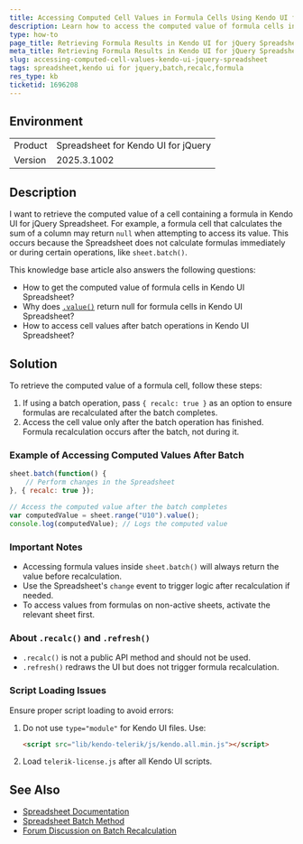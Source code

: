 ```yaml
---
title: Accessing Computed Cell Values in Formula Cells Using Kendo UI for jQuery Spreadsheet
description: Learn how to access the computed value of formula cells in Kendo UI for jQuery Spreadsheet, including batch operations and recalculation methods.
type: how-to
page_title: Retrieving Formula Results in Kendo UI for jQuery Spreadsheet
meta_title: Retrieving Formula Results in Kendo UI for jQuery Spreadsheet
slug: accessing-computed-cell-values-kendo-ui-jquery-spreadsheet
tags: spreadsheet,kendo ui for jquery,batch,recalc,formula
res_type: kb
ticketid: 1696208
---
```


## Environment

<table>
<tbody>
<tr>
<td>Product</td>
<td>
Spreadsheet for Kendo UI for jQuery
</td>
</tr>
<tr>
<td>Version</td>
<td>2025.3.1002</td>
</tr>
</tbody>
</table>

## Description

I want to retrieve the computed value of a cell containing a formula in Kendo UI for jQuery Spreadsheet. For example, a formula cell that calculates the sum of a column may return `null` when attempting to access its value. This occurs because the Spreadsheet does not calculate formulas immediately or during certain operations, like `sheet.batch()`.

This knowledge base article also answers the following questions:
- How to get the computed value of formula cells in Kendo UI Spreadsheet?
- Why does [`.value()`](https://www.telerik.com/kendo-jquery-ui/documentation/api/javascript/spreadsheet/range/methods/value) return null for formula cells in Kendo UI Spreadsheet?
- How to access cell values after batch operations in Kendo UI Spreadsheet?

## Solution

To retrieve the computed value of a formula cell, follow these steps:

1. If using a batch operation, pass `{ recalc: true }` as an option to ensure formulas are recalculated after the batch completes.
2. Access the cell value only after the batch operation has finished. Formula recalculation occurs after the batch, not during it.

### Example of Accessing Computed Values After Batch

```javascript
sheet.batch(function() {
    // Perform changes in the Spreadsheet
}, { recalc: true });

// Access the computed value after the batch completes
var computedValue = sheet.range("U10").value();
console.log(computedValue); // Logs the computed value
```

### Important Notes
- Accessing formula values inside `sheet.batch()` will always return the value before recalculation.
- Use the Spreadsheet's `change` event to trigger logic after recalculation if needed.
- To access values from formulas on non-active sheets, activate the relevant sheet first.

### About `.recalc()` and `.refresh()`
- `.recalc()` is not a public API method and should not be used.
- `.refresh()` redraws the UI but does not trigger formula recalculation.

### Script Loading Issues

Ensure proper script loading to avoid errors:
1. Do not use `type="module"` for Kendo UI files. Use:
   ```html
   <script src="lib/kendo-telerik/js/kendo.all.min.js"></script>
   ```
2. Load `telerik-license.js` after all Kendo UI scripts.

## See Also

- [Spreadsheet Documentation](https://www.telerik.com/kendo-jquery-ui/documentation/controls/spreadsheet/overview)
- [Spreadsheet Batch Method](https://docs.telerik.com/kendo-ui/api/javascript/spreadsheet/sheet/methods/batch)
- [Forum Discussion on Batch Recalculation](https://www.telerik.com/forums/spreadsheet-sheet-batch-option)
